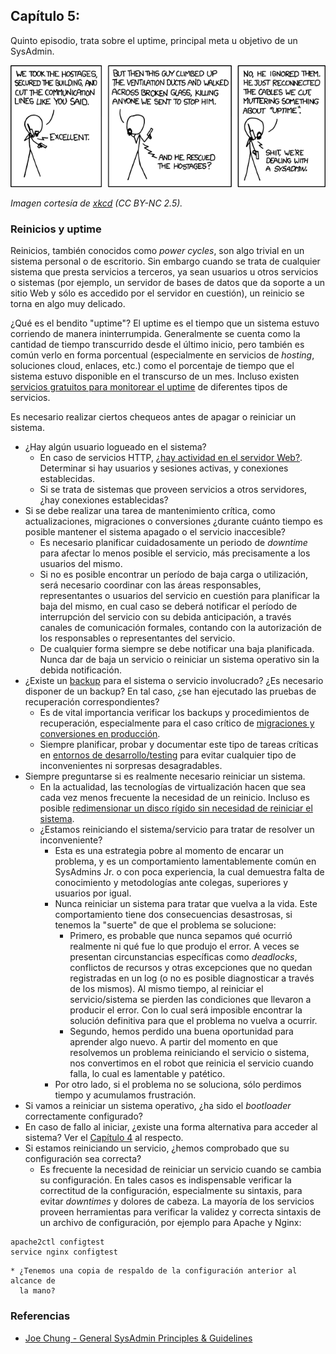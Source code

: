 ## Capítulo 5:

Quinto episodio, trata sobre el uptime, principal meta u objetivo de un
SysAdmin.

![Uptime](images/devotion_to_duty.png)

*Imagen cortesía de [xkcd](https://xkcd.com/705/) (CC BY-NC 2.5).*

### Reinicios y uptime

Reinicios, también conocidos como *power cycles*, son algo trivial en un sistema
personal o de escritorio. Sin embargo cuando se trata de cualquier sistema que
presta servicios a terceros, ya sean usuarios u otros servicios o sistemas (por
ejemplo, un servidor de bases de datos que da soporte a un sitio Web y sólo es
accedido por el servidor en cuestión), un reinicio se torna en algo muy delicado.

¿Qué es el bendito "uptime"? El uptime es el tiempo que un sistema estuvo
corriendo de manera ininterrumpida. Generalmente se cuenta como la cantidad de
tiempo transcurrido desde el último inicio, pero también es común verlo en forma
porcentual (especialmente en servicios de *hosting*, soluciones cloud, enlaces,
etc.) como el porcentaje de tiempo que el sistema estuvo disponible en el
transcurso de un mes. Incluso existen [servicios gratuitos para monitorear el uptime](https://www.linuxito.com/gnu-linux/nivel-medio/235-como-monitorear-el-uptime-de-tu-sitio-blog-gratis-gracias-a-siteuptime)
de diferentes tipos de servicios.

Es necesario realizar ciertos chequeos antes de apagar o reiniciar un sistema.

* ¿Hay algún usuario logueado en el sistema?
    * En caso de servicios HTTP, [¿hay actividad en el servidor Web?](https://www.linuxito.com/gnu-linux/nivel-alto/625-como-saber-si-hay-usuarios-conectados-en-mi-servidor-apache).
      Determinar si hay usuarios y sesiones activas, y conexiones establecidas.
    * Si se trata de sistemas que proveen servicios a otros servidores, ¿hay
      conexiones establecidas?
* Si se debe realizar una tarea de mantenimiento crítica, como actualizaciones,
  migraciones o conversiones ¿durante cuánto tiempo es posible mantener el
  sistema apagado o el servicio inaccesible?
    * Es necesario planificar cuidadosamente un periodo de *downtime* para
      afectar lo menos posible el servicio, más precisamente a los usuarios del
      mismo.
    * Si no es posible encontrar un período de baja carga o utilización, será
      necesario coordinar con las áreas responsables, representantes o usuarios
      del servicio en cuestión para planificar la baja del mismo, en cual caso
      se deberá notificar el período de interrupción del servicio con su debida
      anticipación, a través canales de comunicación formales, contando con la
      autorización de los responsables o representantes del servicio.
    * De cualquier forma siempre se debe notificar una baja planificada. Nunca
      dar de baja un servicio o reiniciar un sistema operativo sin la debida
      notificación.
* ¿Existe un [backup](capitulo-02.md) para el sistema o servicio involucrado?
  ¿Es necesario disponer de un backup? En tal caso, ¿se han ejecutado las
  pruebas de recuperación correspondientes?
    * Es de vital importancia verificar los backups y procedimientos de
      recuperación, especialmente para el caso crítico de [migraciones y conversiones en producción](https://www.linuxito.com/gnu-linux/nivel-alto/388-como-migrar-un-servidor-en-produccion-desde-debian-6-a-7).
    * Siempre planificar, probar y documentar este tipo de tareas críticas en
      [entornos de desarrollo/testing](https://www.linuxito.com/programacion/237-el-modelo-de-desarrollo-testing-y-produccion)
      para evitar cualquier tipo de inconvenientes ni sorpresas desagradables.
* Siempre preguntarse si es realmente necesario reiniciar un sistema.
    * En la actualidad, las tecnologías de virtualización hacen que sea cada vez
      menos frecuente la necesidad de un reinicio. Incluso es posible [redimensionar un disco rígido sin necesidad de reiniciar el sistema](https://www.linuxito.com/gnu-linux/nivel-alto/714-redimensionar-un-disco-scsi-en-linux-sin-necesidad-de-reinicios).
    * ¿Estamos reiniciando el sistema/servicio para tratar de resolver un
      inconveniente?
         * Esta es una estrategia pobre al momento de encarar un problema, y es
           un comportamiento lamentablemente común en SysAdmins Jr. o con poca
           experiencia, la cual demuestra falta de conocimiento y metodologías
           ante colegas, superiores y usuarios por igual.
         * Nunca reiniciar un sistema para tratar que vuelva a la vida. Este
           comportamiento tiene dos consecuencias desastrosas, si tenemos la
           "suerte" de que el problema se solucione:
             * Primero, es probable que nunca sepamos qué ocurrió realmente ni
               qué fue lo que produjo el error. A veces se presentan
               circunstancias específicas como *deadlocks*, conflictos de
               recursos y otras excepciones que no quedan registradas en un log
               (o no es posible diagnosticar a través de los mismos). Al mismo
               tiempo, al reiniciar el servicio/sistema se pierden las
               condiciones que llevaron a producir el error. Con lo cual será
               imposible encontrar la solución definitiva para que el problema
               no vuelva a ocurrir.
             * Segundo, hemos perdido una buena oportunidad para aprender algo
               nuevo. A partir del momento en que resolvemos un problema
               reiniciando el servicio o sistema, nos convertimos en el robot
               que reinicia el servicio cuando falla, lo cual es lamentable y
               patético.
         * Por otro lado, si el problema no se soluciona, sólo perdimos tiempo
           y acumulamos frustración.
* Si vamos a reiniciar un sistema operativo, ¿ha sido el *bootloader*
  correctamente configurado?
* En caso de fallo al iniciar, ¿existe una forma alternativa para acceder al
  sistema? Ver el [Capítulo 4](capitulo-04.md) al respecto.
* Si estamos reiniciando un servicio, ¿hemos comprobado que su configuración
  sea correcta?
    * Es frecuente la necesidad de reiniciar un servicio cuando se cambia su
      configuración. En tales casos es indispensable verificar la correctitud
      de la configuración, especialmente su sintaxis, para evitar *downtimes* y
      dolores de cabeza. La mayoría de los servicios proveen herramientas para
      verificar la validez y correcta sintaxis de un archivo de configuración,
      por ejemplo para Apache y Nginx:

~~~~
apache2ctl configtest
service nginx configtest
~~~~

    * ¿Tenemos una copia de respaldo de la configuración anterior al alcance de
      la mano?

### Referencias

* [Joe Chung - General SysAdmin Principles &amp; Guidelines](http://rockhopper.monmouth.edu/cs/jchung/cs471/cs_471_-_general_sysadmin_principles)
